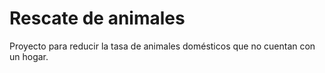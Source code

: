 # Rescate de animales
Proyecto para reducir la tasa de animales domésticos que no cuentan con un hogar.
